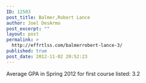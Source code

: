 ```yaml
---
ID: 12503
post_title: Balmer,Robert Lance
author: Joel DesArmo
post_excerpt: ""
layout: post
permalink: >
  http://effrtlss.com/balmerrobert-lance-3/
published: true
post_date: 2012-11-02 20:52:23
---
```

<p>Average GPA in Spring 2012 for first course listed: 3.2</p>